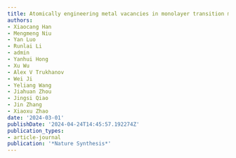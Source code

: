 ```yaml
---
title: Atomically engineering metal vacancies in monolayer transition metal dichalcogenides
authors:
- Xiaocang Han
- Mengmeng Niu
- Yan Luo
- Runlai Li
- admin
- Yanhui Hong
- Xu Wu
- Alex V Trukhanov
- Wei Ji
- Yeliang Wang
- Jiahuan Zhou
- Jingsi Qiao
- Jin Zhang
- Xiaoxu Zhao
date: '2024-03-01'
publishDate: '2024-04-24T14:45:57.192274Z'
publication_types:
- article-journal
publication: '*Nature Synthesis*'
---
```

